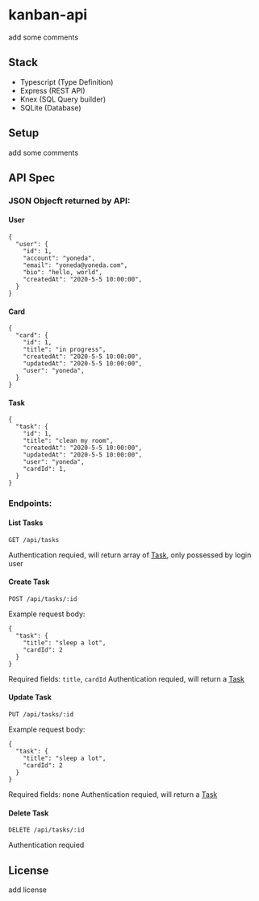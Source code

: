 # kanban-api

add some comments

## Stack
* Typescript (Type Definition)
* Express (REST API)
* Knex (SQL Query builder)
* SQLite (Database)

## Setup
add some comments

## API Spec
### JSON Objecft returned by API:
#### User
```
{
  "user": {
    "id": 1,
    "account": "yoneda",
    "email": "yoneda@yoneda.com",
    "bio": "hello, world",
    "createdAt": "2020-5-5 10:00:00",
  }
}
```
#### Card
```
{
  "card": {
    "id": 1,
    "title": "in progress",
    "createdAt": "2020-5-5 10:00:00",
    "updatedAt": "2020-5-5 10:00:00",
    "user": "yoneda",
  }
}
```
#### Task
```
{
  "task": {
    "id": 1,
    "title": "clean my room",
    "createdAt": "2020-5-5 10:00:00",
    "updatedAt": "2020-5-5 10:00:00",
    "user": "yoneda",
    "cardId": 1,
  }
}
```
### Endpoints:
#### List Tasks
`GET /api/tasks`

Authentication requied, will return array of [Task](#Task), only possessed by login user


#### Create Task
`POST /api/tasks/:id`

Example request body:
```
{
  "task": {
    "title": "sleep a lot",
    "cardId": 2
  }
}
```
Required fields: `title`, `cardId`
Authentication requied, will return a [Task](#Task)

#### Update Task
`PUT /api/tasks/:id`

Example request body:
```
{
  "task": {
    "title": "sleep a lot",
    "cardId": 2
  }
}
```
Required fields: none
Authentication requied, will return a [Task](#Task)

#### Delete Task
`DELETE /api/tasks/:id`

Authentication requied

## License
add license